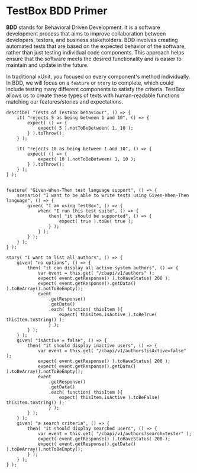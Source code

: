 # TestBox BDD Primer

**BDD** stands for Behavioral Driven Development. It is a software development process that aims to improve collaboration between developers, testers, and business stakeholders. BDD involves creating automated tests that are based on the expected behavior of the software, rather than just testing individual code components. This approach helps ensure that the software meets the desired functionality and is easier to maintain and update in the future.

In traditional xUnit, you focused on every component's method individually. In BDD, we will focus on a `feature` or `story` to complete, which could include testing many different components to satisfy the criteria.  TestBox allows us to create these types of texts with human-readable functions matching our features/stories and expectations.

```cfscript
describe( "Tests of TestBox behaviour", () => {
	it( "rejects 5 as being between 1 and 10", () => {
		expect( () => {
			expect( 5 ).notToBeBetween( 1, 10 );
		} ).toThrow();
	} );
	
	it( "rejects 10 as being between 1 and 10", () => {
		expect( () => {
			expect( 10 ).notToBeBetween( 1, 10 );
		} ).toThrow();
	} );
} );


feature( "Given-When-Then test language support", () => {
	scenario( "I want to be able to write tests using Given-When-Then language", () => {
		given( "I am using TestBox", () => {
			when( "I run this test suite", () => {
				then( "it should be supported", () => {
					expect( true ).toBe( true );
				} );
			} );
		} );
	} );
} );

story( "I want to list all authors", () => {
    given( "no options", () => {
        then( "it can display all active system authors", () => {
            var event = this.get( "/cbapi/v1/authors" );
            expect( event.getResponse() ).toHaveStatus( 200 );
            expect( event.getResponse().getData() ).toBeArray().notToBeEmpty();
            event
                .getResponse()
                .getData()
                .each( function( thisItem ){
                    expect( thisItem.isActive ).toBeTrue( thisItem.toString() );
                } );
        } );
    } );
    given( "isActive = false", () => {
        then( "it should display inactive users", () => {
            var event = this.get( "/cbapi/v1/authors?isActive=false" );
            expect( event.getResponse() ).toHaveStatus( 200 );
            expect( event.getResponse().getData() ).toBeArray().notToBeEmpty();
            event
                .getResponse()
                .getData()
                .each( function( thisItem ){
                    expect( thisItem.isActive ).toBeFalse( thisItem.toString() );
                } );
        } );
    } );
    given( "a search criteria", () => {
        then( "it should display searched users", () => {
            var event = this.get( "/cbapi/v1/authors?search=tester" );
            expect( event.getResponse() ).toHaveStatus( 200 );
            expect( event.getResponse().getData() ).toBeArray().notToBeEmpty();
        } );
    } );
} );
```
